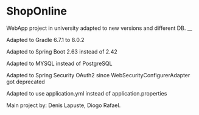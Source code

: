 # ShopOnline
WebApp project in university adapted to new versions and different DB. __

Adapted to Gradle 6.7.1 to 8.0.2 

Adapted to Spring Boot 2.63 instead of 2.42 

Adapted to MYSQL instead of PostgreSQL 

Adapted to Spring Security OAuth2 since WebSecurityConfigurerAdapter got deprecated 

Adapted to use application.yml instead of application.properties 


Main project by: Denis Lapuste, Diogo Rafael.
